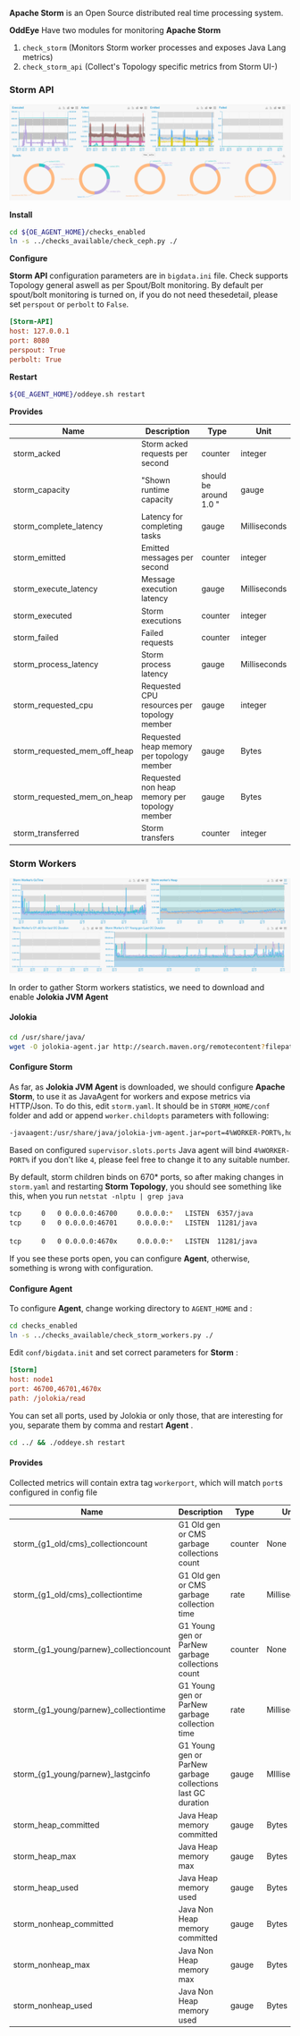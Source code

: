 **Apache Storm** is an Open Source distributed real time processing system. 

**OddEye** Have two modules for monitoring **Apache Storm**  

1. `check_storm` (Monitors Storm worker processes and exposes Java Lang metrics)
2. `check_storm_api` (Collect's Topology specific metrics from Storm UI-)

### **Storm API**

![Storm Workers](../images/storm.png)

**Install**

```bash
cd ${OE_AGENT_HOME}/checks_enabled
ln -s ../checks_available/check_ceph.py ./
```

**Configure**

**Storm API** configuration parameters are in `bigdata.ini` file. 
Check supports Topology general aswell as per Spout/Bolt monitoring. 
By default per spout/bolt monitoring is turned on, if you do not need thesedetail, please set `perspout` or `perbolt` to `False`.  

```ini
[Storm-API]
host: 127.0.0.1
port: 8080
perspout: True
perbolt: True
```

**Restart**

```bash
${OE_AGENT_HOME}/oddeye.sh restart
```

**Provides**

| Name  | Description | Type | Unit|
| ------------- | ------------- |------------- |------------- |
|storm_acked|Storm acked requests per second |counter|integer|
|storm_capacity|"Shown runtime capacity| should be around 1.0 "|gauge|None|
|storm_complete_latency|Latency for completing tasks |gauge|Milliseconds|
|storm_emitted|Emitted messages per second |counter|integer|
|storm_execute_latency|Message execution latency |gauge|Milliseconds|
|storm_executed|Storm executions |counter|integer|
|storm_failed|Failed requests |counter|integer|
|storm_process_latency|Storm process latency |gauge|Milliseconds|
|storm_requested_cpu|Requested CPU resources per topology member|gauge|integer|
|storm_requested_mem_off_heap|Requested heap memory per topology member|gauge|Bytes|
|storm_requested_mem_on_heap|Requested non heap memory per topology member|gauge|Bytes|
|storm_transferred|Storm transfers |counter|integer|

### **Storm Workers**

![Storm Workers](../images/stormw.png)
 
In order to gather Storm workers statistics, we need to download and enable **Jolokia JVM Agent**    

#### **Jolokia** 

```bash
cd /usr/share/java/
wget -O jolokia-agent.jar http://search.maven.org/remotecontent?filepath=org/jolokia/jolokia-jvm/1.3.6/jolokia-jvm-1.3.6-agent.jar
```

#### **Configure Storm** 

As far, as **Jolokia JVM Agent** is downloaded, we should configure **Apache Storm**, to use it as JavaAgent for workers and expose metrics via HTTP/Json.
To do this, edit `storm.yaml`. It should be in `STORM_HOME/conf` folder and add or append `worker.childopts` parameters with following: 

```bash
-javaagent:/usr/share/java/jolokia-jvm-agent.jar=port=4%WORKER-PORT%,host=0.0.0.0
``` 

Based on configured `supervisor.slots.ports` Java agent will bind `4%WORKER-PORT%` if you don't like `4`, please feel free to change it to any suitable number. 

By default, storm children binds on 670* ports, so after making changes in `storm.yaml` and restarting **Storm Topology**, you should see something like this,
when you run `netstat -nlptu | grep java` 

```bash
tcp     0   0 0.0.0.0:46700     0.0.0.0:*   LISTEN  6357/java       
tcp     0   0 0.0.0.0:46701     0.0.0.0:*   LISTEN  11281/java
      
tcp     0   0 0.0.0.0:4670x     0.0.0.0:*   LISTEN  11281/java
```

If you see these ports open, you can configure **Agent**, otherwise, something is wrong with configuration.  

#### **Configure Agent**

To configure **Agent**, change working directory to `AGENT_HOME` and :

```bash
cd checks_enabled
ln -s ../checks_available/check_storm_workers.py ./
```

Edit `conf/bigdata.init` and set correct parameters for **Storm** : 

```ini
[Storm]
host: node1
port: 46700,46701,4670x
path: /jolokia/read

``` 

You can set all ports, used by Jolokia or only those, that are interesting for you, separate them by comma and restart **Agent** .

```bash
cd ../ && ./oddeye.sh restart
``` 

#### **Provides** 

Collected metrics will contain extra tag `workerport`, which will match `port`s configured in config file  

| Name  | Description | Type | Unit|
| ------------- | ------------- |------------- |------------- |
|storm_{g1_old/cms}_collectioncount|G1 Old gen or CMS garbage collections count|counter|None|
|storm_{g1_old/cms}_collectiontime|G1 Old gen or CMS garbage collection time|rate|Milliseconds|
|storm_{g1_young/parnew}_collectioncount|G1 Young gen or ParNew garbage collections count|counter|None|
|storm_{g1_young/parnew}_collectiontime|G1 Young gen or ParNew garbage collection time |rate|Milliseconds|
|storm_{g1_young/parnew}_lastgcinfo|G1 Young gen or ParNew garbage collections last GC duration|gauge|MIlliseconds|
|storm_heap_committed|Java Heap memory committed |gauge|Bytes|
|storm_heap_max|Java Heap memory  max|gauge|Bytes|
|storm_heap_used|Java Heap memory used|gauge|Bytes|
|storm_nonheap_committed|Java Non  Heap memory  committed|gauge|Bytes|
|storm_nonheap_max|Java Non  Heap memory  max|gauge|Bytes|
|storm_nonheap_used|Java Non Heap memory used|gauge|Bytes|


